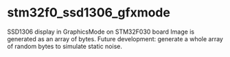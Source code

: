 # stm32f0_ssd1306_gfxmode

SSD1306 display in GraphicsMode on STM32F030 board
Image is generated as an array of bytes. 
Future development: generate a whole array of random bytes to simulate static noise.
